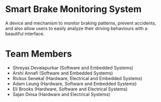 # Smart Brake Monitoring System

A device and mechanism to monitor braking patterns, prevent accidents, and also allow users to easily analyze their driving behaviours with a beautiful interface.

# Team Members

- Shreyas Devalapurkar (Software and Embedded Systems)
- Arshi Annafi (Software and Embedded Systems)
- Rickus Senekal (Hardware, Electrical and Embedded Systems)
- Adam Leung (Hardware, Software and Embedded Systems)
- Eli Brooks (Hardware, Software and Electrical Systems)
- Sajan Dinsa (Hardware and Electrical Systems)
